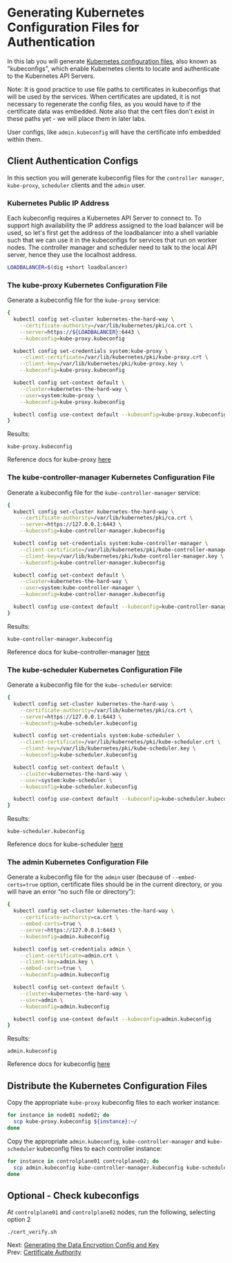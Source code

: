 # Generating Kubernetes Configuration Files for Authentication

In this lab you will generate [Kubernetes configuration files](https://kubernetes.io/docs/concepts/configuration/organize-cluster-access-kubeconfig/), also known as "kubeconfigs", which enable Kubernetes clients to locate and authenticate to the Kubernetes API Servers.

Note: It is good practice to use file paths to certificates in kubeconfigs that will be used by the services. When certificates are updated, it is not necessary to regenerate the config files, as you would have to if the certificate data was embedded. Note also that the cert files don't exist in these paths yet - we will place them in later labs.

User configs, like `admin.kubeconfig` will have the certificate info embedded within them.

## Client Authentication Configs

In this section you will generate kubeconfig files for the `controller manager`, `kube-proxy`, `scheduler` clients and the `admin` user.

### Kubernetes Public IP Address

Each kubeconfig requires a Kubernetes API Server to connect to. To support high availability the IP address assigned to the load balancer will be used, so let's first get the address of the loadbalancer into a shell variable such that we can use it in the kubeconfigs for services that run on worker nodes. The controller manager and scheduler need to talk to the local API server, hence they use the localhost address.

[//]: # (host:controlplane01)

```bash
LOADBALANCER=$(dig +short loadbalancer)
```

### The kube-proxy Kubernetes Configuration File

Generate a kubeconfig file for the `kube-proxy` service:

```bash
{
  kubectl config set-cluster kubernetes-the-hard-way \
    --certificate-authority=/var/lib/kubernetes/pki/ca.crt \
    --server=https://${LOADBALANCER}:6443 \
    --kubeconfig=kube-proxy.kubeconfig

  kubectl config set-credentials system:kube-proxy \
    --client-certificate=/var/lib/kubernetes/pki/kube-proxy.crt \
    --client-key=/var/lib/kubernetes/pki/kube-proxy.key \
    --kubeconfig=kube-proxy.kubeconfig

  kubectl config set-context default \
    --cluster=kubernetes-the-hard-way \
    --user=system:kube-proxy \
    --kubeconfig=kube-proxy.kubeconfig

  kubectl config use-context default --kubeconfig=kube-proxy.kubeconfig
}
```

Results:

```
kube-proxy.kubeconfig
```

Reference docs for kube-proxy [here](https://kubernetes.io/docs/reference/command-line-tools-reference/kube-proxy/)

### The kube-controller-manager Kubernetes Configuration File

Generate a kubeconfig file for the `kube-controller-manager` service:

```bash
{
  kubectl config set-cluster kubernetes-the-hard-way \
    --certificate-authority=/var/lib/kubernetes/pki/ca.crt \
    --server=https://127.0.0.1:6443 \
    --kubeconfig=kube-controller-manager.kubeconfig

  kubectl config set-credentials system:kube-controller-manager \
    --client-certificate=/var/lib/kubernetes/pki/kube-controller-manager.crt \
    --client-key=/var/lib/kubernetes/pki/kube-controller-manager.key \
    --kubeconfig=kube-controller-manager.kubeconfig

  kubectl config set-context default \
    --cluster=kubernetes-the-hard-way \
    --user=system:kube-controller-manager \
    --kubeconfig=kube-controller-manager.kubeconfig

  kubectl config use-context default --kubeconfig=kube-controller-manager.kubeconfig
}
```

Results:

```
kube-controller-manager.kubeconfig
```

Reference docs for kube-controller-manager [here](https://kubernetes.io/docs/reference/command-line-tools-reference/kube-controller-manager/)

### The kube-scheduler Kubernetes Configuration File

Generate a kubeconfig file for the `kube-scheduler` service:

```bash
{
  kubectl config set-cluster kubernetes-the-hard-way \
    --certificate-authority=/var/lib/kubernetes/pki/ca.crt \
    --server=https://127.0.0.1:6443 \
    --kubeconfig=kube-scheduler.kubeconfig

  kubectl config set-credentials system:kube-scheduler \
    --client-certificate=/var/lib/kubernetes/pki/kube-scheduler.crt \
    --client-key=/var/lib/kubernetes/pki/kube-scheduler.key \
    --kubeconfig=kube-scheduler.kubeconfig

  kubectl config set-context default \
    --cluster=kubernetes-the-hard-way \
    --user=system:kube-scheduler \
    --kubeconfig=kube-scheduler.kubeconfig

  kubectl config use-context default --kubeconfig=kube-scheduler.kubeconfig
}
```

Results:

```
kube-scheduler.kubeconfig
```

Reference docs for kube-scheduler [here](https://kubernetes.io/docs/reference/command-line-tools-reference/kube-scheduler/)

### The admin Kubernetes Configuration File

Generate a kubeconfig file for the `admin` user
(because of `--embed-certs=true` option, certificate files should be in the current directory, or you will have an error <q>no such file or directory</q>):

```bash
{
  kubectl config set-cluster kubernetes-the-hard-way \
    --certificate-authority=ca.crt \
    --embed-certs=true \
    --server=https://127.0.0.1:6443 \
    --kubeconfig=admin.kubeconfig

  kubectl config set-credentials admin \
    --client-certificate=admin.crt \
    --client-key=admin.key \
    --embed-certs=true \
    --kubeconfig=admin.kubeconfig

  kubectl config set-context default \
    --cluster=kubernetes-the-hard-way \
    --user=admin \
    --kubeconfig=admin.kubeconfig

  kubectl config use-context default --kubeconfig=admin.kubeconfig
}
```

Results:

```
admin.kubeconfig
```

Reference docs for kubeconfig [here](https://kubernetes.io/docs/tasks/access-application-cluster/configure-access-multiple-clusters/)

##

## Distribute the Kubernetes Configuration Files

Copy the appropriate `kube-proxy` kubeconfig files to each worker instance:

```bash
for instance in node01 node02; do
  scp kube-proxy.kubeconfig ${instance}:~/
done
```

Copy the appropriate `admin.kubeconfig`, `kube-controller-manager` and `kube-scheduler` kubeconfig files to each controller instance:

```bash
for instance in controlplane01 controlplane02; do
  scp admin.kubeconfig kube-controller-manager.kubeconfig kube-scheduler.kubeconfig ${instance}:~/
done
```

## Optional - Check kubeconfigs

At `controlplane01` and `controlplane02` nodes, run the following, selecting option 2

[//]: # (command./cert_verify.sh 2)
[//]: # (command:ssh controlplane02 './cert_verify.sh 2')

```
./cert_verify.sh
```


Next: [Generating the Data Encryption Config and Key](./06-data-encryption-keys.md)<br>
Prev: [Certificate Authority](./04-certificate-authority.md)
